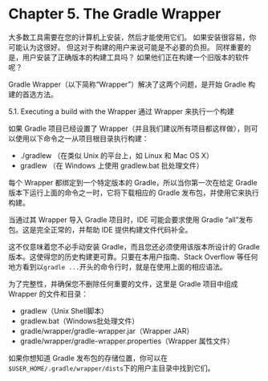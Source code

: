Chapter 5. The Gradle Wrapper
===



大多数工具需要在您的计算机上安装，然后才能使用它们。 如果安装很容易，你可能认为这很好。 但这对于构建的用户来说可能是不必要的负担。 同样重要的是，用户安装了正确版本的构建工具吗？ 如果他们正在构建一个旧版本的软件呢？

Gradle Wrapper（以下简称“Wrapper”）解决了这两个问题，是开始 Gradle 构建的首选方法。

5.1. Executing a build with the Wrapper 通过 Wrapper 来执行一个构建

如果 Gradle 项目已经设置了 Wrapper（并且我们建议所有项目都这样做），则可以使用以下命令之一从项目根目录执行构建：

* ./gradlew <task>（在类似 Unix 的平台上，如 Linux 和 Mac OS X）
* gradlew <task>（在 Windows 上使用 gradlew.bat 批处理文件）

每个 Wrapper 都绑定到一个特定版本的 Gradle，所以当你第一次在给定 Gradle 版本下运行上面的命令之一时，它将下载相应的 Gradle 发布包，并使用它来执行构建。
 

当通过其  Wrapper 导入 Gradle 项目时，IDE 可能会要求使用 Gradle “all”发布包。这是完全正常的，并帮助 IDE 提供构建文件代码补全。

这不仅意味着您不必手动安装 Gradle，而且您还必须使用该版本所设计的 Gradle 版本。这使得您的历史构建更可靠。只要在本用户指南、Stack Overflow 等任何地方看到以`gradle ...`开头的命令行时，就是在使用上面的相应语法。

为了完整性，并确保您不删除任何重要的文件，这里是 Gradle 项目中组成 Wrapper 的文件和目录：

* gradlew（Unix Shell脚本）
* gradlew.bat（Windows批处理文件）
* gradle/wrapper/gradle-wrapper.jar（Wrapper JAR）
* gradle/wrapper/gradle-wrapper.properties（Wrapper 属性文件）

如果你想知道 Gradle 发布包的存储位置，你可以在`$USER_HOME/.gradle/wrapper/dists`下的用户主目录中找到它们。